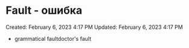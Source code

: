 # Fault - ошибка

Created: February 6, 2023 4:17 PM
Updated: February 6, 2023 4:17 PM

- grammatical faultdoctor's fault